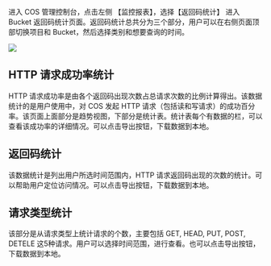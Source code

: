 进入 COS 管理控制台，点击左侧 【监控报表】，选择【返回码统计】 进入 Bucket 返回码统计页面。返回码统计总共分为三个部分，用户可以在右侧页面顶部切换项目和 Bucket，然后选择类别和想要查询的时间。

![](https://mc.qcloudimg.com/static/img/053a825ae0f9facbcf6265f6cb000d80/image.png)

## HTTP 请求成功率统计

HTTP 请求成功率是由各个返回码出现次数占总请求次数的比例计算得出。该数据统计的是用户使用中，对 COS 发起 HTTP 请求（包括读和写请求）的成功百分率。该页面上面部分是趋势视图，下部分是统计表。统计表每个有数据的栏，可以查看该成功率的详细情况。可以点击导出按钮，下载数据到本地。

## 返回码统计

该数据统计是列出用户所选时间范围内，HTTP 请求返回码出现的次数的统计。可以帮助用户定位访问情况。可以点击导出按钮，下载数据到本地。


## 请求类型统计
该部分是从请求类型上统计请求的个数，主要包括 GET, HEAD, PUT, POST, DETELE 这5种请求。用户可以选择时间范围，进行查看。也可以点击导出按钮，下载数据到本地。



